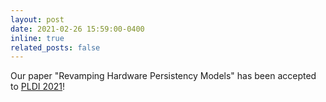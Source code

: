```yaml
---
layout: post
date: 2021-02-26 15:59:00-0400
inline: true
related_posts: false
---
```


Our paper "Revamping Hardware Persistency Models" has been accepted to [PLDI 2021](https://pldi21.sigplan.org/)!
